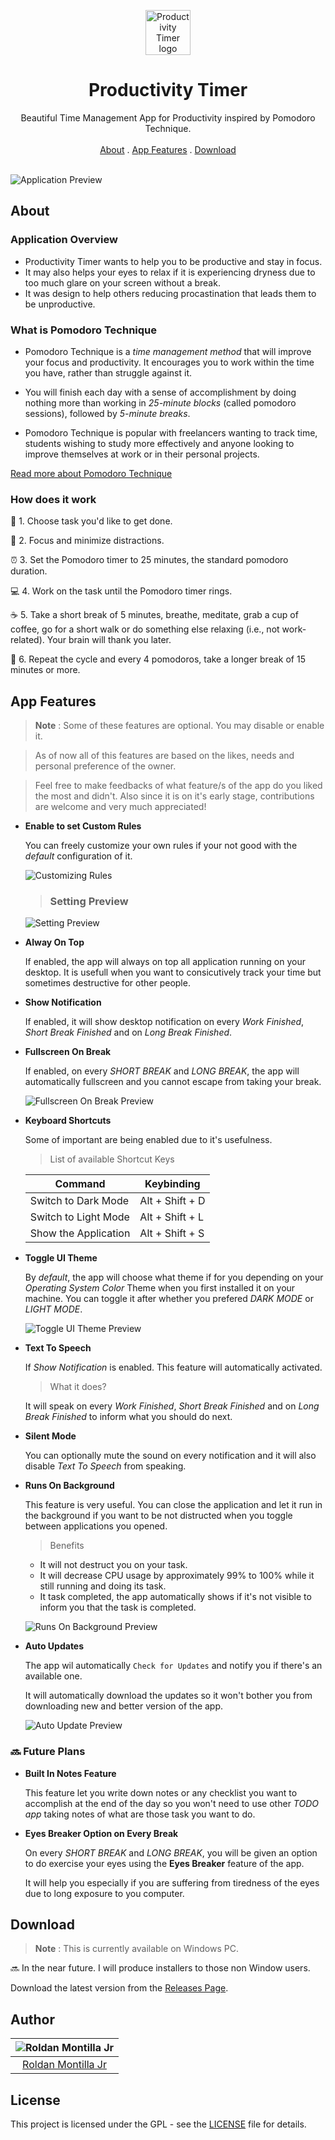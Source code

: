 <p align="center">
  <a href="#">
    <img src="github/logo.svg" alt="Productivity Timer logo" width="72" height="72">
  </a>
</p>

<h1 align="center">Productivity Timer</h1>

<p align="center">
  Beautiful Time Management App for Productivity inspired by Pomodoro Technique.
   <br>
  <br>
  <a href="#about">About</a>
  .
  <a href="#app-features">App Features</a>
  .
  <a href="#download">Download</a>
  <br>
  <br>
</p>

![Application Preview](github/app-preview.png)

## About

### Application Overview

- Productivity Timer wants to help you to be productive and stay in focus.
- It may also helps your eyes to relax if it is experiencing dryness due to too much glare on your screen without a break.
- It was design to help others reducing procastination that leads them to be unproductive.

### What is Pomodoro Technique

- Pomodoro Technique is a _time management method_ that will improve your focus and productivity. It encourages you to work within the time you have, rather than struggle against it.

- You will finish each day with a sense of accomplishment by doing nothing more than working in _25-minute blocks_ (called pomodoro sessions), followed by _5-minute breaks_.

- Pomodoro Technique is popular with freelancers wanting to track time, students wishing to study more effectively and anyone looking to improve themselves at work or in their personal projects.

[Read more about Pomodoro Technique](https://jawwad.me/book-summary-pomodoro-technique-illustrated-staffan-noteberg/ "Summary of Pomodoro Technique")

### How does it work

:memo: 1. Choose task you'd like to get done.

:no_mobile_phones: 2. Focus and minimize distractions.

:alarm_clock: 3. Set the Pomodoro timer to 25 minutes, the standard pomodoro duration.

:computer: 4. Work on the task until the Pomodoro timer rings.

:coffee: 5. Take a short break of 5 minutes, breathe, meditate, grab a cup of coffee, go for a short walk or do something else relaxing (i.e., not work-related). Your brain will thank you later.

:repeat: 6. Repeat the cycle and every 4 pomodoros, take a longer break of 15 minutes or more.

## App Features

> **Note** : Some of these features are optional. You may disable or enable it.

> As of now all of this features are based on the likes, needs and personal preference of the owner.

> Feel free to make feedbacks of what feature/s of the app do you liked the most and didn't. Also since it is on it's early stage, contributions are welcome and very much appreciated!

- **Enable to set Custom Rules**

  You can freely customize your own rules if your not good with the _default_ configuration of it.

  ![Customizing Rules](github/customize-rules.gif)

  > ### Setting Preview

  ![Setting Preview](github/setting-preview.gif)

- **Alway On Top**

  If enabled, the app will always on top all application running on your desktop. It is usefull when you want to consicutively track your time but sometimes destructive for other people.

- **Show Notification**

  If enabled, it will show desktop notification on every _Work Finished_, _Short Break Finished_ and on _Long Break Finished_.

- **Fullscreen On Break**

  If enabled, on every _SHORT BREAK_ and _LONG BREAK_, the app will automatically fullscreen and you cannot escape from taking your break.

  ![Fullscreen On Break Preview](github/fullscreen-on-break-preview.gif)

- **Keyboard Shortcuts**

  Some of important are being enabled due to it's usefulness.

  > List of available Shortcut Keys

  | Command              | Keybinding      |
  | -------------------- | --------------- |
  | Switch to Dark Mode  | Alt + Shift + D |
  | Switch to Light Mode | Alt + Shift + L |
  | Show the Application | Alt + Shift + S |

- **Toggle UI Theme**

  By _default_, the app will choose what theme if for you depending on your _Operating System Color_ Theme when you first installed it on your machine.
  You can toggle it after whether you prefered _DARK MODE_ or _LIGHT MODE_.

  ![Toggle UI Theme Preview](github/toggle-theme.gif)

* **Text To Speech**

  If _Show Notification_ is enabled. This feature will automatically activated.

  > What it does?

  It will speak on every _Work Finished_, _Short Break Finished_ and on _Long Break Finished_ to inform what you should do next.

- **Silent Mode**

  You can optionally mute the sound on every notification and it will also disable _Text To Speech_ from speaking.

- **Runs On Background**

  This feature is very useful. You can close the application and let it run in the background if you want to be not distructed when you toggle between applications you opened.

  > Benefits

  - It will not destruct you on your task.
  - It will decrease CPU usage by approximately 99% to 100% while it still running and doing its task.
  - It task completed, the app automatically shows if it's not visible to inform you that the task is completed.

  ![Runs On Background Preview](github/runs-on-background.gif)

- **Auto Updates**

  The app wil automatically `Check for Updates` and notify you if there's an available one.

  It will automatically download the updates so it won't bother you from downloading new and better version of the app.

  ![Auto Update Preview](github/auto-update-preview.gif)

### :soon: **Future Plans**

- **Built In Notes Feature**

  This feature let you write down notes or any checklist you want to accomplish at the end of the day so you won't need to use other _TODO app_ taking notes of what are those task you want to do.

- **Eyes Breaker Option on Every Break**

  On every _SHORT BREAK_ and _LONG BREAK_, you will be given an option to do exercise your eyes using the **Eyes Breaker** feature of the app.

  It will help you especially if you are suffering from tiredness of the eyes due to long exposure to you computer.

## Download

> **Note** : This is currently available on Windows PC.

:soon: In the near future. I will produce installers to those non Window users.

Download the latest version from the [Releases Page](https://github.com/roldanjrCodeArts9711/productivity-timer/releases).

## Author

| ![Roldan Montilla Jr](https://secure.gravatar.com/avatar/32ad502bd9b4fa72c3d183ff6f07ff93) |
| :----------------------------------------------------------------------------------------: |
|               [Roldan Montilla Jr](https://github.com/roldanjrCodeArts9711)                |

## License

This project is licensed under the GPL - see the [LICENSE](https://github.com/roldanjrCodeArts9711/productivity-timer/blob/master/LICENSE) file for details.
